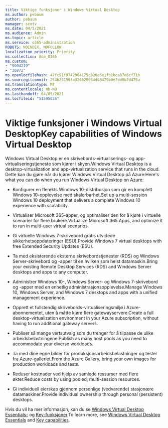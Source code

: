 ```yaml
---
title: Viktige funksjoner i Windows Virtual Desktop
ms.author: pebaum
author: pebaum
manager: scotv
ms.date: 04/5/2021
ms.audience: Admin
ms.topic: article
ms.service: o365-administration
ROBOTS: NOINDEX, NOFOLLOW
localization_priority: Priority
ms.collection: Adm_O365
ms.custom:
- "9004219"
- "10872"
ms.openlocfilehash: 47fc51f9742964175c826e6e1fb1bca87e6cf71b
ms.sourcegitcommit: 254b25150fa326628084d08479b0e7dd8b7d479a
ms.translationtype: MT
ms.contentlocale: nb-NO
ms.lasthandoff: 04/05/2021
ms.locfileid: "51595836"
---
```

# <a name="key-capabilities-of-windows-virtual-desktop"></a><span data-ttu-id="e8bd7-102">Viktige funksjoner i Windows Virtual Desktop</span><span class="sxs-lookup"><span data-stu-id="e8bd7-102">Key capabilities of Windows Virtual Desktop</span></span>


<span data-ttu-id="e8bd7-103">Windows Virtual Desktop er en skrivebords-virtualiserings- og app-virtualiseringstjeneste som kjører i skyen.</span><span class="sxs-lookup"><span data-stu-id="e8bd7-103">Windows Virtual Desktop is a desktop-virtualization and app-virtualization service that runs in the cloud.</span></span> <span data-ttu-id="e8bd7-104">Dette kan du gjøre når du kjører Windows Virtual Desktop på Azure:</span><span class="sxs-lookup"><span data-stu-id="e8bd7-104">Here's what you can do when you run Windows Virtual Desktop on Azure:</span></span>

- <span data-ttu-id="e8bd7-105">Konfigurer en flerøkts Windows 10-distribusjon som gir en komplett Windows 10-opplevelse med skalerbarhet.</span><span class="sxs-lookup"><span data-stu-id="e8bd7-105">Set up a multi-session Windows 10 deployment that delivers a complete Windows 10 experience with scalability.</span></span>

- <span data-ttu-id="e8bd7-106">Virtualiser Microsoft 365-apper, og optimaliser den for å kjøre i virtuelle scenarier for flere brukere.</span><span class="sxs-lookup"><span data-stu-id="e8bd7-106">Virtualize Microsoft 365 Apps, and optimize it to run in multi-user virtual scenarios.</span></span>

- <span data-ttu-id="e8bd7-107">Gi virtuelle Windows 7-skrivebord gratis utvidede sikkerhetsoppdateringer (ESU).</span><span class="sxs-lookup"><span data-stu-id="e8bd7-107">Provide Windows 7 virtual desktops with free Extended Security Updates (ESU).</span></span>

- <span data-ttu-id="e8bd7-108">Ta med eksisterende eksterne skrivebordstjenester (RDS) og Windows Server-skrivebord og -apper til en hvilken som helst datamaskin.</span><span class="sxs-lookup"><span data-stu-id="e8bd7-108">Bring your existing Remote Desktop Services (RDS) and Windows Server desktops and apps to any computer.</span></span>

- <span data-ttu-id="e8bd7-109">Administrer Windows 10-, Windows Server- og Windows 7-skrivebord og -apper med en enhetlig administrasjonsopplevelse.</span><span class="sxs-lookup"><span data-stu-id="e8bd7-109">Manage Windows 10, Windows Server, and Windows 7 desktops and apps with a unified management experience.</span></span> 

- <span data-ttu-id="e8bd7-110">Opprett et fullstendig skrivebords-virtualiseringsmiljø i Azure-abonnementet, uten å måtte kjøre flere gatewayservere.</span><span class="sxs-lookup"><span data-stu-id="e8bd7-110">Create a full desktop-virtualization environment in your Azure subscription, without having to run additional gateway servers.</span></span>

- <span data-ttu-id="e8bd7-111">Publiser så mange vertsutvalg som du trenger for å tilpasse de ulike arbeidsbelastningene.</span><span class="sxs-lookup"><span data-stu-id="e8bd7-111">Publish as many host pools as you need to accommodate your diverse workloads.</span></span>

- <span data-ttu-id="e8bd7-112">Ta med dine egne bilder for produksjonsarbeidsbelastninger og tester fra Azure-galleriet.</span><span class="sxs-lookup"><span data-stu-id="e8bd7-112">From the Azure Gallery, bring your own images for production workloads and tests.</span></span> 

- <span data-ttu-id="e8bd7-113">Reduser kostnader ved hjelp av samlede ressurser med flere økter.</span><span class="sxs-lookup"><span data-stu-id="e8bd7-113">Reduce costs by using pooled, multi-session resources.</span></span> 

- <span data-ttu-id="e8bd7-114">Gi individuell eierskap gjennom personlige (vedvarende) stasjonære datamaskiner.</span><span class="sxs-lookup"><span data-stu-id="e8bd7-114">Provide individual ownership through personal (persistent) desktops.</span></span>

<span data-ttu-id="e8bd7-115">Hvis du vil ha mer informasjon, kan du se [Windows Virtual Desktop Essentials-](https://go.microsoft.com/fwlink/?linkid=2127033) og [Key-funksjoner](https://docs.microsoft.com/azure/virtual-desktop/overview#key-capabilities).</span><span class="sxs-lookup"><span data-stu-id="e8bd7-115">To learn more, see [Windows Virtual Desktop Essentials](https://go.microsoft.com/fwlink/?linkid=2127033) and [Key capabilities](https://docs.microsoft.com/azure/virtual-desktop/overview#key-capabilities).</span></span>